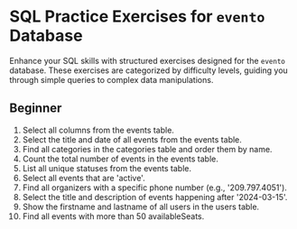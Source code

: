 # SQL Practice Exercises for `evento` Database

Enhance your SQL skills with structured exercises designed for the `evento` database. These exercises are categorized by difficulty levels, guiding you through simple queries to complex data manipulations.

## Beginner

1. Select all columns from the events table.
2. Select the title and date of all events from the events table.
3. Find all categories in the categories table and order them by name.
4. Count the total number of events in the events table.
5. List all unique statuses from the events table.
6. Select all events that are 'active'.
7. Find all organizers with a specific phone number (e.g., '209.797.4051').
8. Select the title and description of events happening after '2024-03-15'.
9. Show the firstname and lastname of all users in the users table.
10. Find all events with more than 50 availableSeats.

